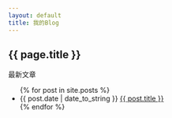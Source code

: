 ```yaml
---
layout: default
title: 我的Blog
---
```

<h2>{{ page.title }}</h2>
<p>最新文章</p>
<ul>
	{% for post in site.posts %}
	<li>{{ post.date | date_to_string }}
	<a href="{{ site.baseurl }}{{ post.url }}">{{ post.title }}</a>
	</li>
	{% endfor %}
</ul>